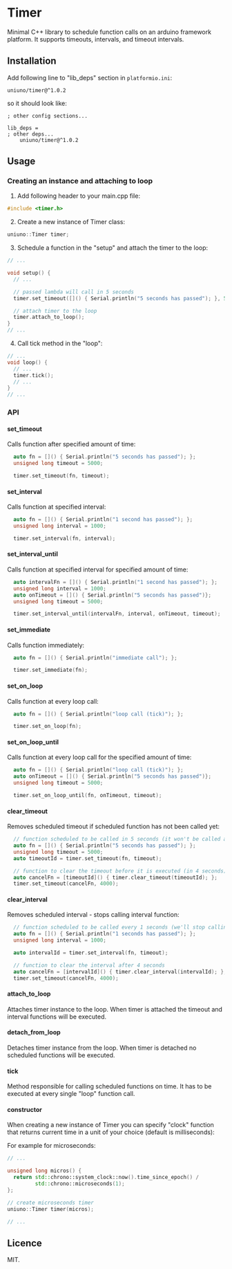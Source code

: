 # Timer

Minimal C++ library to schedule function calls on an arduino framework platform.
It supports timeouts, intervals, and timeout intervals.

## Installation

Add following line to "lib_deps" section in `platformio.ini`:

```
uniuno/timer@^1.0.2
```

so it should look like:

```
; other config sections...

lib_deps =
; other deps...
	uniuno/timer@^1.0.2
```

## Usage

### Creating an instance and attaching to loop

1. Add following header to your main.cpp file:

```cpp
#include <timer.h>
```

2. Create a new instance of Timer class:

```cpp
uniuno::Timer timer;
```

3. Schedule a function in the "setup" and attach the timer to the loop:

```cpp
// ...

void setup() {
  // ...

  // passed lambda will call in 5 seconds
  timer.set_timeout([]() { Serial.println("5 seconds has passed"); }, 5000);

  // attach timer to the loop
  timer.attach_to_loop();
}
// ...
```

4. Call tick method in the "loop":

```cpp
// ...
void loop() {
  // ...
  timer.tick();
  // ...
}
// ...
```

### API

#### set_timeout

Calls function after specified amount of time:

```cpp
  auto fn = []() { Serial.println("5 seconds has passed"); };
  unsigned long timeout = 5000;

  timer.set_timeout(fn, timeout);
```

#### set_interval

Calls function at specified interval:

```cpp
  auto fn = []() { Serial.println("1 second has passed"); };
  unsigned long interval = 1000;

  timer.set_interval(fn, interval);
```

#### set_interval_until

Calls function at specified interval for specified amount of time:

```cpp
  auto intervalFn = []() { Serial.println("1 second has passed"); };
  unsigned long interval = 1000;
  auto onTimeout = []() { Serial.println("5 seconds has passed")};
  unsigned long timeout = 5000;

  timer.set_interval_until(intervalFn, interval, onTimeout, timeout);
```

#### set_immediate

Calls function immediately:

```cpp
  auto fn = []() { Serial.println("immediate call"); };

  timer.set_immediate(fn);
```

#### set_on_loop

Calls function at every loop call:

```cpp
  auto fn = []() { Serial.println("loop call (tick)"); };

  timer.set_on_loop(fn);
```

#### set_on_loop_until

Calls function at every loop call for the specified amount of time:

```cpp
  auto fn = []() { Serial.println("loop call (tick)"); };
  auto onTimeout = []() { Serial.println("5 seconds has passed")};
  unsigned long timeout = 5000;

  timer.set_on_loop_until(fn, onTimeout, timeout);
```

#### clear_timeout

Removes scheduled timeout if scheduled function has not been called yet:

```cpp
  // function scheduled to be called in 5 seconds (it won't be called as we cancel it)
  auto fn = []() { Serial.println("5 seconds has passed"); };
  unsigned long timeout = 5000;
  auto timeoutId = timer.set_timeout(fn, timeout);

  // function to clear the timeout before it is executed (in 4 seconds)
  auto cancelFn = [timeoutId]() { timer.clear_timeout(timeoutId); };
  timer.set_timeout(cancelFn, 4000);

```

#### clear_interval

Removes scheduled interval - stops calling interval function:

```cpp
  // function scheduled to be called every 1 seconds (we'll stop calling it after 4 seconds)
  auto fn = []() { Serial.println("1 seconds has passed"); };
  unsigned long interval = 1000;

  auto intervalId = timer.set_interval(fn, timeout);

  // function to clear the interval after 4 seconds
  auto cancelFn = [intervalId]() { timer.clear_interval(intervalId); };
  timer.set_timeout(cancelFn, 4000);

```

#### attach_to_loop

Attaches timer instance to the loop. When timer is attached the timeout and interval functions will be executed.

#### detach_from_loop

Detaches timer instance from the loop. When timer is detached no scheduled functions will be executed.

#### tick

Method responsible for calling scheduled functions on time.
It has to be executed at every single "loop" function call.

#### constructor

When creating a new instance of Timer you can specify "clock" function that returns current time in a unit of your choice (default is milliseconds):

For example for microseconds:

```cpp
// ...

unsigned long micros() {
  return std::chrono::system_clock::now().time_since_epoch() /
         std::chrono::microseconds(1);
};

// create microseconds timer
uniuno::Timer timer(micros);

// ...
```

## Licence

MIT.
